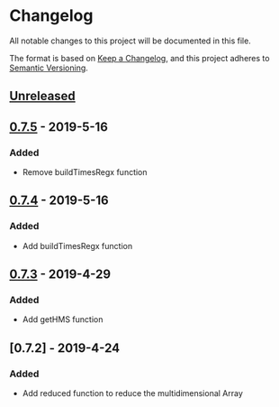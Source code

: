 # Changelog
All notable changes to this project will be documented in this file.

The format is based on [Keep a Changelog](https://keepachangelog.com/zh-CN/1.0.0/),
and this project adheres to [Semantic Versioning](https://semver.org/lang/zh-CN/).

## [Unreleased]

## [0.7.5] - 2019-5-16
### Added
- Remove buildTimesRegx function

## [0.7.4] - 2019-5-16
### Added
- Add buildTimesRegx function

## [0.7.3] - 2019-4-29
### Added
- Add getHMS function

## [0.7.2] - 2019-4-24
### Added
- Add reduced function to reduce the multidimensional Array

[Unreleased]: https://github.com/young-js/youngjs/compare/v0.7.5...HEAD
[0.7.5]: https://github.com/young-js/youngjs/compare/v0.7.4...v0.7.5
[0.7.4]: https://github.com/young-js/youngjs/compare/v0.7.3...v0.7.4
[0.7.3]: https://github.com/young-js/youngjs/compare/v0.7.2...v0.7.3
[0.0.1]: https://github.com/young-js/react-native-office-viewer/releases/tag/v0.7.2
